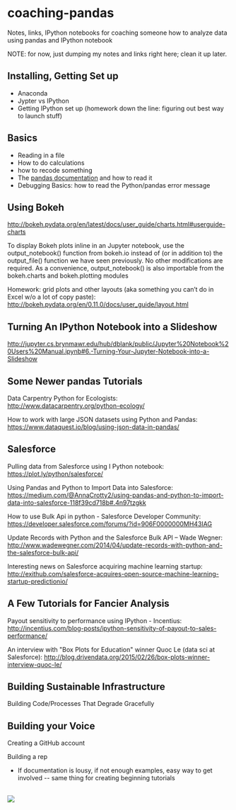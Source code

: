 # coaching-pandas
Notes, links, IPython notebooks for coaching someone how to analyze data using pandas and IPython notebook

NOTE: for now, just dumping my notes and links right here; clean it up later.

## Installing, Getting Set up
<ul><li> Anaconda</li>
<li>Jypter vs IPython</li>
<li>Getting IPython set up (homework down the line:  figuring out best way to launch stuff)</li></ul>


## Basics 
<ul><li>Reading in a file</li>
<li> How to do calculations</li>
<li> how to recode something</li>
<li> The  <a href="http://pandas.pydata.org/pandas-docs/stable/">pandas documentation</a> and how to read it</li>
<li> Debugging Basics: how to read the Python/pandas error message</li>
</ul>



## Using Bokeh
http://bokeh.pydata.org/en/latest/docs/user_guide/charts.html#userguide-charts

To display Bokeh plots inline in an Jupyter notebook, use the output_notebook() function from bokeh.io instead of (or in addition to) the output_file() function we have seen previously. No other modifications are required.
As a convenience, output_notebook() is also importable from the bokeh.charts and bokeh.plotting modules

Homework: grid plots and other layouts (aka something you can’t do in Excel w/o a lot of copy paste):
http://bokeh.pydata.org/en/0.11.0/docs/user_guide/layout.html


## Turning An IPython Notebook into a Slideshow
http://jupyter.cs.brynmawr.edu/hub/dblank/public/Jupyter%20Notebook%20Users%20Manual.ipynb#6.-Turning-Your-Jupyter-Notebook-into-a-Slideshow


## Some Newer pandas Tutorials
Data Carpentry Python for Ecologists: http://www.datacarpentry.org/python-ecology/

How to work with large JSON datasets using Python and Pandas:
https://www.dataquest.io/blog/using-json-data-in-pandas/


## Salesforce

Pulling data from Salesforce using I Python notebook: https://plot.ly/python/salesforce/

Using Pandas and Python to Import Data into Salesforce: https://medium.com/@AnnaCrotty2/using-pandas-and-python-to-import-data-into-salesforce-118f39cd718b#.4n97tzgkk

How to use Bulk Api in python - Salesforce Developer Community: https://developer.salesforce.com/forums/?id=906F0000000MH43IAG

Update Records with Python and the Salesforce Bulk API – Wade Wegner: http://www.wadewegner.com/2014/04/update-records-with-python-and-the-salesforce-bulk-api/

Interesting news on Salesforce acquiring machine learning startup: http://exithub.com/salesforce-acquires-open-source-machine-learning-startup-predictionio/


## A Few Tutorials for Fancier Analysis
Payout sensitivity to performance using IPython - Incentius: http://incentius.com/blog-posts/ipython-sensitivity-of-payout-to-sales-performance/

An interview with "Box Plots for Education" winner Quoc Le (data sci at Salesforce): http://blog.drivendata.org/2015/02/26/box-plots-winner-interview-quoc-le/



## Building Sustainable Infrastructure
Building Code/Processes That Degrade Gracefully


## Building your Voice
Creating a GitHub account

Building a rep
<ul><li>If documentation is lousy, if not enough examples, easy way to get involved -- same thing for creating beginning tutorials</li>
</ul>



<br/><img src="http://beej.us/graffiti/archive/pandagun/pandagun.svg">

